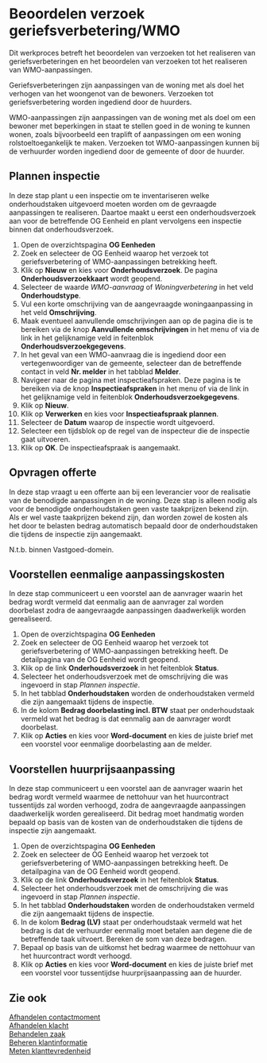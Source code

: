 # Beoordelen verzoek geriefsverbetering/WMO

Dit werkproces betreft het beoordelen van verzoeken tot het realiseren van geriefsverbeteringen en het beoordelen van verzoeken tot het realiseren van WMO-aanpassingen.

Geriefsverbeteringen zijn aanpassingen van de woning met als doel het verhogen van het woongenot van de bewoners. Verzoeken tot geriefsverbetering worden ingediend door de huurders. 

WMO-aanpassingen zijn aanpassingen van de woning met als doel om een bewoner met beperkingen in staat te stellen goed in de woning te kunnen wonen, zoals bijvoorbeeld een traplift of aanpassingen om een woning rolstoeltoegankelijk te maken. Verzoeken tot WMO-aanpassingen kunnen bij de verhuurder worden ingediend door de gemeente of door de huurder. 

## Plannen inspectie

In deze stap plant u een inspectie om te inventariseren welke onderhoudstaken uitgevoerd moeten worden om de gevraagde aanpassingen te realiseren. Daartoe maakt u eerst een onderhoudsverzoek aan voor de betreffende OG Eenheid en plant vervolgens een inspectie binnen dat onderhoudsverzoek. 
1. Open de overzichtspagina **OG Eenheden**  
2. Zoek en selecteer de OG Eenheid waarop het verzoek tot geriefsverbetering of WMO-aanpassingen betrekking heeft. 
3. Klik op **Nieuw** en kies voor **Onderhoudsverzoek**. De pagina **Onderhoudsverzoekkaart** wordt geopend. 
4. Selecteer de waarde *WMO-aanvraag* of *Woningverbetering* in het veld **Onderhoudstype**. 
5. Vul een korte omschrijving van de aangevraagde woningaanpassing in het veld **Omschrijving**. 
6. Maak eventueel aanvullende omschrijvingen aan op de pagina die is te bereiken via de knop **Aanvullende omschrijvingen** in het menu of via de link in het gelijknamige veld in feitenblok **Onderhoudsverzoekgegevens**. 
7. In het geval van een WMO-aanvraag die is ingediend door een vertegenwoordiger van de gemeente, selecteer dan de betreffende contact in veld **Nr. melder** in het tabblad **Melder**.  
8. Navigeer naar de pagina met inspectieafspraken. Deze pagina is te bereiken via de knop **Inspectieafspraken** in het menu of via de link in het gelijknamige veld in feitenblok **Onderhoudsverzoekgegevens**.  
9. Klik op **Nieuw**. 
10. Klik op **Verwerken** en kies voor **Inspectieafspraak plannen**. 
11. Selecteer de **Datum** waarop de inspectie wordt uitgevoerd. 
12. Selecteer een tijdsblok op de regel van de inspecteur die de inspectie gaat uitvoeren. 
13. Klik op **OK**. De inspectieafspraak is aangemaakt. 

## Opvragen offerte

In deze stap vraagt u een offerte aan bij een leverancier voor de realisatie van de benodigde aanpassingen in de woning. Deze stap is alleen nodig als voor de benodigde onderhoudstaken geen vaste taakprijzen bekend zijn. Als er wel vaste taakprijzen bekend zijn, dan worden zowel de kosten als het door te belasten bedrag automatisch bepaald door de onderhoudstaken die tijdens de inspectie zijn aangemaakt. 

N.t.b. binnen Vastgoed-domein. 

## Voorstellen eenmalige aanpassingskosten

In deze stap communiceert u een voorstel aan de aanvrager waarin het bedrag wordt vermeld dat eenmalig aan de aanvrager zal worden doorbelast zodra de aangevraagde aanpassingen daadwerkelijk worden gerealiseerd. 
1. Open de overzichtspagina **OG Eenheden**  
2. Zoek en selecteer de OG Eenheid waarop het verzoek tot geriefsverbetering of WMO-aanpassingen betrekking heeft. De detailpagina van de OG Eenheid wordt geopend. 
3. Klik op de link **Onderhoudsverzoek** in het feitenblok **Status**. 
4. Selecteer het onderhoudsverzoek met de omschrijving die was ingevoerd in stap *Plannen inspectie*. 
5. In het tabblad **Onderhoudstaken** worden de onderhoudstaken vermeld die zijn aangemaakt tijdens de inspectie. 
6. In de kolom **Bedrag doorbelasting incl. BTW** staat per onderhoudstaak vermeld wat het bedrag is dat eenmalig aan de aanvrager wordt doorbelast. 
7. Klik op **Acties** en kies voor **Word-document** en kies de juiste brief met een voorstel voor eenmalige doorbelasting aan de melder.

## Voorstellen huurprijsaanpassing

In deze stap communiceert u een voorstel aan de aanvrager waarin het bedrag wordt vermeld waarmee de nettohuur van het huurcontract tussentijds zal worden verhoogd, zodra de aangevraagde aanpassingen daadwerkelijk worden gerealiseerd. Dit bedrag moet handmatig worden bepaald op basis van de kosten van de onderhoudstaken die tijdens de inspectie zijn aangemaakt. 
1. Open de overzichtspagina **OG Eenheden**  
2. Zoek en selecteer de OG Eenheid waarop het verzoek tot geriefsverbetering of WMO-aanpassingen betrekking heeft. De detailpagina van de OG Eenheid wordt geopend. 
3. Klik op de link **Onderhoudsverzoek** in het feitenblok **Status**. 
4. Selecteer het onderhoudsverzoek met de omschrijving die was ingevoerd in stap *Plannen inspectie*. 
5. In het tabblad **Onderhoudstaken** worden de onderhoudstaken vermeld die zijn aangemaakt tijdens de inspectie. 
6. In de kolom **Bedrag (LV)** staat per onderhoudstaak vermeld wat het bedrag is dat de verhuurder eenmalig moet betalen aan degene die de betreffende taak uitvoert. Bereken de som van deze bedragen. 
7. Bepaal op basis van de uitkomst het bedrag waarmee de nettohuur van het huurcontract wordt verhoogd.  
8. Klik op **Acties** en kies voor **Word-document** en kies de juiste brief met een voorstel voor tussentijdse huurprijsaanpassing aan de huurder.

## Zie ook

[Afhandelen contactmoment](../afhandelen-contactmoment/)  
[Afhandelen klacht](../afhandelen-klacht/)  
[Behandelen zaak](../behandelen-zaak/)  
[Beheren klantinformatie](../beheren-klantinformatie/)  
[Meten klanttevredenheid](../meten-klanttevredenheid/)
